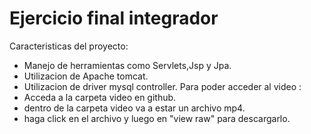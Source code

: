 <h1>Ejercicio final integrador</h1>

Caracteristicas del proyecto:
- Manejo de herramientas como Servlets,Jsp y Jpa.
- Utilizacion de Apache tomcat.
- Utilizacion de driver mysql controller.
Para poder acceder al video :
- Acceda a la carpeta video en github.
- dentro de la carpeta video va a estar un archivo mp4.
- haga click en el archivo y luego en "view raw" para descargarlo.
